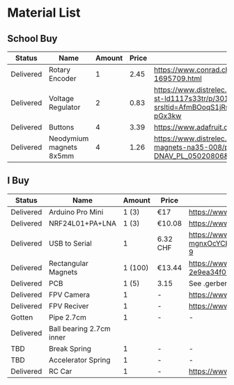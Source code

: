 # Material List 


## School Buy

| Status | Name | Amount | Price | Link |
| --------- | -------------------------- | - | --- | ---- |
| Delivered | Rotary Encoder | 1 | 2.45 | https://www.conrad.ch/de/p/joy-it-com-ky040re-sensorkit-1-st-1695709.html |
| Delivered | Voltage Regulator | 2 | 0.83 | https://www.distrelec.ch/en/ldo-voltage-regulator-3v-800ma-sot-223-st-ld1117s33tr/p/30170563?srsltid=AfmBOoqS1jRs7y8uxbUV5umbtAjn_BUEK36EawuUo70h9gYrOxXY-pGx3kw |
| Delivered | Buttons | 4 | 3.39 | https://www.adafruit.com/product/491 |
| Delivered | Neodymium magnets 8x5mm | 4 | 1.26 | https://www.distrelec.ch/en/bar-magnet-neodymium-4mm-sura-magnets-na35-008/p/13752748?trackQuery=cat-DNAV_PL_05020806&pos=8&origPos=1 |

## I Buy

| Status | Name | Amount | Price | Link |
| --------- | -------------------------- | - | --- | ---- |
| Delivered | Arduino Pro Mini | 1 (3) | €17 | https://www.amazon.de/gp/product/B09Z29T62F/ref=ox_sc_act_title_4?smid=A3LA1TDA4Q3SUA&psc=1 |
| Delivered | NRF24L01+PA+LNA | 1 (3) | €10.08 | https://www.amazon.de/ICQUANZX-Wireless-Transceiver-Antistatischer-Kompatibel/dp/B07VQ838KT/ref=cm_cr_arp_d_product_top?ie=UTF8 |
| Delivered | USB to Serial | 1 | 6.32 CHF | https://www.amazon.de/USB-TTL-Serial-FT232RL-Arduino-Adapter/dp/B07G87GW4K/ref=sr_1_9?__mk_de_DE=%C3%85M%C3%85%C5%BD%C3%95%C3%91&crid=YB1VJ8ZIMBEO&dib=eyJ2IjoiMSJ9.ycTDf5ja3C3j48vNb5uGLO20PtwY6iEEc6NysJwCc6dy0_QrQYRIjjD-mgnxOcYCb_nNbT8ZNEIBTgtMKRBX51DR8_k6MV7Opez3Rm2ncZC_wVuRAuKtDDsbe1zXqCG3UtroSXx994DFjK4YFZO47xnADBWN0_fvySquuUN5tjUUFWUmneG3EzvCmDYphnRImCldVO8lq2gtwVfqoFhfXNfxpQHBAGZ_p5r0hHGvz1U.WgCPSoK9JNWTD8n6Z2YzChTkGYSWLWQqO4atT2y_T9w&dib_tag=se&keywords=arduino+pro+mini&qid=1713466854&sprefix=arduino+pro+mini%2Caps%2C80&sr=8-9 |
| Delivered | Rectangular Magnets | 1 (100) | €13.44 | https://www.amazon.de/MIN-CI-Rechteckige-Magnettafel-K%C3%BChlschrank/dp/B09XHYLDGQ/ref=pd_ci_mcx_pspc_dp_d_2_i_1?pd_rd_w=aydqM&content-id=amzn1.sym.7838253a-f0cb-4765-8290-3a5e015d7ac1&pf_rd_p=7838253a-f0cb-4765-8290-3a5e015d7ac1&pf_rd_r=9FP9ERXQJFGPCPFN31WH&pd_rd_wg=fk75d&pd_rd_r=146ed219-d63b-497d-8c15-2e9ea34f0590&pd_rd_i=B09XHYLDGQ |
| Delivered | PCB | 1 (5) | 3.15 | See .gerber file |
| Delivered | FPV Camera | 1 | - | https://www.amazon.com/gp/product/B06XB2ZRBP/ref=ox_sc_act_title_2?smid=A1738MU39IWURM&psc=1 |
| Delivered | FPV Reciver | 1 | - | https://www.amazon.com/gp/product/B08GZBTQV3/ref=ox_sc_act_title_1?smid=A3BKS5ISMXVHBW&psc=1 |
| Gotten | Pipe 2.7cm | 1 | - | - |
| Delivered | Ball bearing 2.7cm inner |  |  |  |
| TBD | Break Spring | 1 | - | - |
| TBD | Accelerator Spring | 1 | - | - |
| Delivered | RC Car | 1 | - | https://www.amazon.de/HYPER-GO-Brushless-Erwachsene-schneller/dp/B0CBMVT32F?shipTo=CH&source=ps-sl-shoppingads-lpcontext&ref_=fplfs&psc=1&smid=AENESPPY42O1O |

